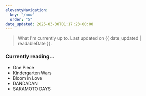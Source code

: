 ```yaml
---
eleventyNavigation:
  key: "/now"
  order: "5"
date_updated: 2025-03-30T01:17:23+00:00
---
```


> What I'm currently up to.
> Last updated on {{ date_updated | readableDate }}.

### Currently reading...
- One Piece
- Kindergarten Wars
- Bloom in Love
- DANDADAN
- SAKAMOTO DAYS